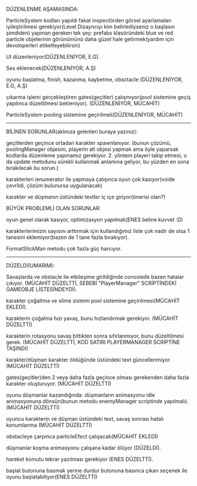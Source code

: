 DÜZENLENME AŞAMASINDA:

ParticleSystem kodları yapıldı fakat inspectörden görsel ayarlamaları iyileştirilmesi gerekiyor(Level Dizayncıyı kim belirlediyseniz o başlasın şimdiden)
yapman gereken tek şey: prefabs klasöründeki blue ve red particle objelerinin görünümünü daha güzel hale getirmek(yardım için devoloperleri etiketleyebilirsin)

UI düzenleniyor(DÜZENLENİYOR, E.G).

Ses eklenecek(DÜZENLENİYOR, A.Ş)

oyunu başlatma, finish, kazanma, kaybetme, obsctacle (DÜZENLENİYOR, E.G, A.Ş)

çıkarma işlemi gerçekleştiren gates(geçitler) çalışmıyor(pool sistemine geçiş yapılınca düzeltilmesi bekleniyor). (DÜZENLENİYOR, MÜCAHİT)

ParticleSystem pooling sistemine geçirilmeli(DÜZENLENİYOR, MÜCAHİT)

**********************************

BİLİNEN SORUNLAR(aklınıza gelenleri buraya yazınız):

geçitlerden geçince ortadan karakter spawnlanıyor. (bunun çözümü, poolingManager objesini, playerin alt objesi yapmak ama öyle yaparsak kodlarda düzenleme yapmamız gerekiyor. 2. yöntem playeri takip etmesi, o da update metodunu sürekli kullanmak anlamına geliyor, bu yüzden en sona bırakılacak bu sorun.)

karakterleri ienumerator ile yapmaya çalışınca oyun çok kasıyor(voide çevrildi, çözüm bulunursa uygulanacak)

karakter ve düşmanın üstündeki textler iç içe giriyor(önerisi olan?)

BÜYÜK PROBLEMLİ OLAN SORUNLAR:

oyun genel olarak kasıyor, optimizasyon yapılmalı(ENES beline kuvvet :D)

karakterlerimizin sayısını arttırmak için kullandığımız liste çok nadir de olsa 1 tanesini eklemiyor(bazen de 1 tane fazla bırakıyor).

FormatStickMan metodu çok fazla güç harcıyor.

**********************************

DÜZELDİ(UMARIM):

Savaşlarda ve obstacle ile etkileşime girildiğinde consolede bazen hatalar çıkıyor. (MÜCAHİT DÜZELTTİ, SEBEBİ "PlayerManager" SCRİPTİNDEKİ GAMEOBJE LİSTESİNDEYDİ).

karakter çoğaltma ve silme sistemi pool sistemine geçirilmesi(MÜCAHİT EKLEDİ).

karakterin çoğalma hızı yavaş, bunu hızlandırmak gerekiyor. (MÜCAHİT DÜZELTTİ)

karakterin rotasyonu savaş bittikten sonra sıfırlanmıyor, bunu düzeltilmesi gerek.    (MÜCAHİT DÜZELTTİ, KOD SATIRI PLAYERMANAGER SCRİPTİNE TAŞINDI)

karakter/düşman karakter öldüğünde üstündeki text güncellenmiyor. (MÜCAHİT DÜZELTTİ)

gates(geçitler)den 2 veya daha fazla geçince olması gerekenden daha fazla karakter oluşturuyor. (MÜCAHİT DÜZELTTİ)

oyunu düşmanlar kazandığında:
düşmanların animasyonu idle animasyonuna dönsün(bunun metodu enemyManager scriptinde yapılmalı). (MÜCAHİT DÜZELTTİ)

oyuncu karakterin ve düşman üstündeki text, savaş sonrası hatalı konumlanma (MÜCAHİT DÜZELTTİ)

obstacleye çarpınca particleEfect çalışacak(MÜCAHİT EKLEDİ)

düşmanlar koşma animasyonu çalışana kadar ölüyor (DÜZELDİ).

hareket komutu tekrar yazılması gerekiyor (ENES DÜZELTTİ).

başlat butonuna basmak yerine durdur butonuna basınca çıkan seçenek ile oyunu başlatabiliyor(ENES DÜZELTTİ)
